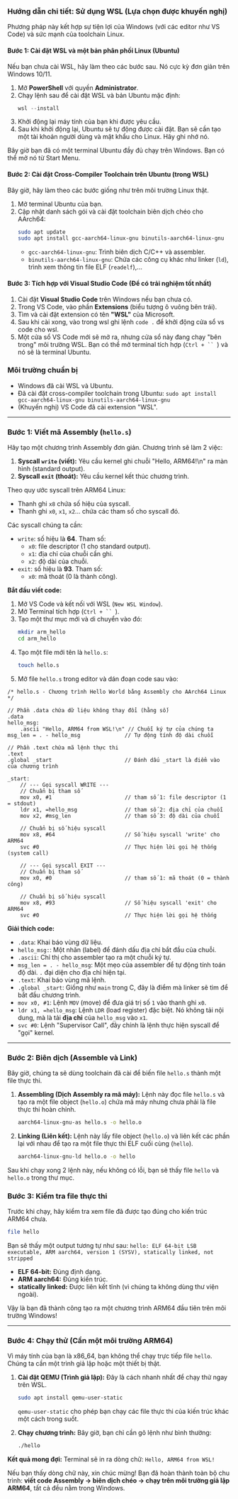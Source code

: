 ### **Hướng dẫn chi tiết: Sử dụng WSL (Lựa chọn được khuyến nghị)**

Phương pháp này kết hợp sự tiện lợi của Windows (với các editor như VS Code) và sức mạnh của toolchain Linux.

#### **Bước 1: Cài đặt WSL và một bản phân phối Linux (Ubuntu)**

Nếu bạn chưa cài WSL, hãy làm theo các bước sau. Nó cực kỳ đơn giản trên Windows 10/11.

1.  Mở **PowerShell** với quyền **Administrator**.
2.  Chạy lệnh sau để cài đặt WSL và bản Ubuntu mặc định:
    ```powershell
    wsl --install
    ```
3.  Khởi động lại máy tính của bạn khi được yêu cầu.
4.  Sau khi khởi động lại, Ubuntu sẽ tự động được cài đặt. Bạn sẽ cần tạo một tài khoản người dùng và mật khẩu cho Linux. Hãy ghi nhớ nó.

Bây giờ bạn đã có một terminal Ubuntu đầy đủ chạy trên Windows. Bạn có thể mở nó từ Start Menu.

#### **Bước 2: Cài đặt Cross-Compiler Toolchain trên Ubuntu (trong WSL)**

Bây giờ, hãy làm theo các bước giống như trên môi trường Linux thật.

1.  Mở terminal Ubuntu của bạn.
2.  Cập nhật danh sách gói và cài đặt toolchain biên dịch chéo cho AArch64:
    ```bash
    sudo apt update
    sudo apt install gcc-aarch64-linux-gnu binutils-aarch64-linux-gnu
    ```
    *   `gcc-aarch64-linux-gnu`: Trình biên dịch C/C++ và assembler.
    *   `binutils-aarch64-linux-gnu`: Chứa các công cụ khác như linker (`ld`), trình xem thông tin file ELF (`readelf`),...

#### **Bước 3: Tích hợp với Visual Studio Code (Để có trải nghiệm tốt nhất)**

1.  Cài đặt **Visual Studio Code** trên Windows nếu bạn chưa có.
2.  Trong VS Code, vào phần **Extensions** (biểu tượng ô vuông bên trái).
3.  Tìm và cài đặt extension có tên **"WSL"** của Microsoft.
4.  Sau khi cài xong, vào trong wsl ghi lệnh `code .` để khởi động cửa sổ vs code cho wsl.
5.  Một cửa sổ VS Code mới sẽ mở ra, nhưng cửa sổ này đang chạy "bên trong" môi trường WSL. Bạn có thể mở terminal tích hợp (`Ctrl + `` `) và nó sẽ là terminal Ubuntu.

### Môi trường chuẩn bị

*   Windows đã cài WSL và Ubuntu.
*   Đã cài đặt cross-compiler toolchain trong Ubuntu: `sudo apt install gcc-aarch64-linux-gnu binutils-aarch64-linux-gnu`
*   (Khuyến nghị) VS Code đã cài extension "WSL".

---

### **Bước 1: Viết mã Assembly (`hello.s`)**

Hãy tạo một chương trình Assembly đơn giản. Chương trình sẽ làm 2 việc:
1.  **Syscall `write` (viết):** Yêu cầu kernel ghi chuỗi "Hello, ARM64!\n" ra màn hình (standard output).
2.  **Syscall `exit` (thoát):** Yêu cầu kernel kết thúc chương trình.

Theo quy ước syscall trên ARM64 Linux:
*   Thanh ghi `x8` chứa số hiệu của syscall.
*   Thanh ghi `x0`, `x1`, `x2`... chứa các tham số cho syscall đó.

Các syscall chúng ta cần:
*   `write`: số hiệu là **64**. Tham số:
    *   `x0`: file descriptor (1 cho standard output).
    *   `x1`: địa chỉ của chuỗi cần ghi.
    *   `x2`: độ dài của chuỗi.
*   `exit`: số hiệu là **93**. Tham số:
    *   `x0`: mã thoát (0 là thành công).

**Bắt đầu viết code:**

1.  Mở VS Code và kết nối với WSL (`New WSL Window`).
2.  Mở Terminal tích hợp (`Ctrl + `` `).
3.  Tạo một thư mục mới và di chuyển vào đó:
    ```bash
    mkdir arm_hello
    cd arm_hello
    ```
4.  Tạo một file mới tên là `hello.s`:
    ```bash
    touch hello.s
    ```
5.  Mở file `hello.s` trong editor và dán đoạn code sau vào:

```assembly
/* hello.s - Chương trình Hello World bằng Assembly cho AArch64 Linux */

// Phần .data chứa dữ liệu không thay đổi (hằng số)
.data
hello_msg:
    .ascii "Hello, ARM64 from WSL!\n" // Chuỗi ký tự của chúng ta
msg_len = . - hello_msg              // Tự động tính độ dài chuỗi

// Phần .text chứa mã lệnh thực thi
.text
.global _start                       // Đánh dấu _start là điểm vào của chương trình

_start:
    // --- Gọi syscall WRITE ---
    // Chuẩn bị tham số
    mov x0, #1                       // tham số 1: file descriptor (1 = stdout)
    ldr x1, =hello_msg               // tham số 2: địa chỉ của chuỗi
    mov x2, #msg_len                 // tham số 3: độ dài của chuỗi

    // Chuẩn bị số hiệu syscall
    mov x8, #64                      // Số hiệu syscall 'write' cho ARM64
    svc #0                           // Thực hiện lời gọi hệ thống (system call)

    // --- Gọi syscall EXIT ---
    // Chuẩn bị tham số
    mov x0, #0                       // tham số 1: mã thoát (0 = thành công)

    // Chuẩn bị số hiệu syscall
    mov x8, #93                      // Số hiệu syscall 'exit' cho ARM64
    svc #0                           // Thực hiện lời gọi hệ thống
```

**Giải thích code:**
*   `.data`: Khai báo vùng dữ liệu.
*   `hello_msg:`: Một nhãn (label) để đánh dấu địa chỉ bắt đầu của chuỗi.
*   `.ascii`: Chỉ thị cho assembler tạo ra một chuỗi ký tự.
*   `msg_len = . - hello_msg`: Một mẹo của assembler để tự động tính toán độ dài. `.` đại diện cho địa chỉ hiện tại.
*   `.text`: Khai báo vùng mã lệnh.
*   `.global _start`: Giống như `main` trong C, đây là điểm mà linker sẽ tìm để bắt đầu chương trình.
*   `mov x0, #1`: Lệnh `MOV` (move) để đưa giá trị số `1` vào thanh ghi `x0`.
*   `ldr x1, =hello_msg`: Lệnh `LDR` (load register) đặc biệt. Nó không tải nội dung, mà là tải **địa chỉ** của `hello_msg` vào `x1`.
*   `svc #0`: Lệnh "Supervisor Call", đây chính là lệnh thực hiện syscall để "gọi" kernel.

---

### **Bước 2: Biên dịch (Assemble và Link)**

Bây giờ, chúng ta sẽ dùng toolchain đã cài để biến file `hello.s` thành một file thực thi.

1.  **Assembling (Dịch Assembly ra mã máy):**
    Lệnh này đọc file `hello.s` và tạo ra một file object (`hello.o`) chứa mã máy nhưng chưa phải là file thực thi hoàn chỉnh.
    ```bash
    aarch64-linux-gnu-as hello.s -o hello.o
    ```

2.  **Linking (Liên kết):**
    Lệnh này lấy file object (`hello.o`) và liên kết các phần lại với nhau để tạo ra một file thực thi ELF cuối cùng (`hello`).
    ```bash
    aarch64-linux-gnu-ld hello.o -o hello
    ```

Sau khi chạy xong 2 lệnh này, nếu không có lỗi, bạn sẽ thấy file `hello` và `hello.o` trong thư mục.

### **Bước 3: Kiểm tra file thực thi**

Trước khi chạy, hãy kiểm tra xem file đã được tạo đúng cho kiến trúc ARM64 chưa.

```bash
file hello
```

Bạn sẽ thấy một output tương tự như sau:
`hello: ELF 64-bit LSB executable, ARM aarch64, version 1 (SYSV), statically linked, not stripped`

*   **ELF 64-bit:** Đúng định dạng.
*   **ARM aarch64:** Đúng kiến trúc.
*   **statically linked:** Được liên kết tĩnh (vì chúng ta không dùng thư viện ngoài).

Vậy là bạn đã thành công tạo ra một chương trình ARM64 đầu tiên trên môi trường Windows!

---

### **Bước 4: Chạy thử (Cần một môi trường ARM64)**

Vì máy tính của bạn là x86_64, bạn không thể chạy trực tiếp file `hello`. Chúng ta cần một trình giả lập hoặc một thiết bị thật.

1.  **Cài đặt QEMU (Trình giả lập):** Đây là cách nhanh nhất để chạy thử ngay trên WSL.
    ```bash
    sudo apt install qemu-user-static
    ```
    `qemu-user-static` cho phép bạn chạy các file thực thi của kiến trúc khác một cách trong suốt.

2.  **Chạy chương trình:**
    Bây giờ, bạn chỉ cần gõ lệnh như bình thường:
    ```bash
    ./hello
    ```

**Kết quả mong đợi:**
Terminal sẽ in ra dòng chữ:
`Hello, ARM64 from WSL!`

Nếu bạn thấy dòng chữ này, xin chúc mừng! Bạn đã hoàn thành toàn bộ chu trình: **viết code Assembly -> biên dịch chéo -> chạy trên môi trường giả lập ARM64**, tất cả đều nằm trong Windows.